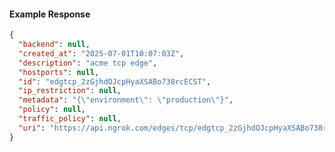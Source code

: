 <!-- Code generated for API Clients. DO NOT EDIT. -->

#### Example Response

```json
{
  "backend": null,
  "created_at": "2025-07-01T10:07:03Z",
  "description": "acme tcp edge",
  "hostports": null,
  "id": "edgtcp_2zGjhdOJcpHyaXSABo738rcECST",
  "ip_restriction": null,
  "metadata": "{\"environment\": \"production\"}",
  "policy": null,
  "traffic_policy": null,
  "uri": "https://api.ngrok.com/edges/tcp/edgtcp_2zGjhdOJcpHyaXSABo738rcECST"
}
```
